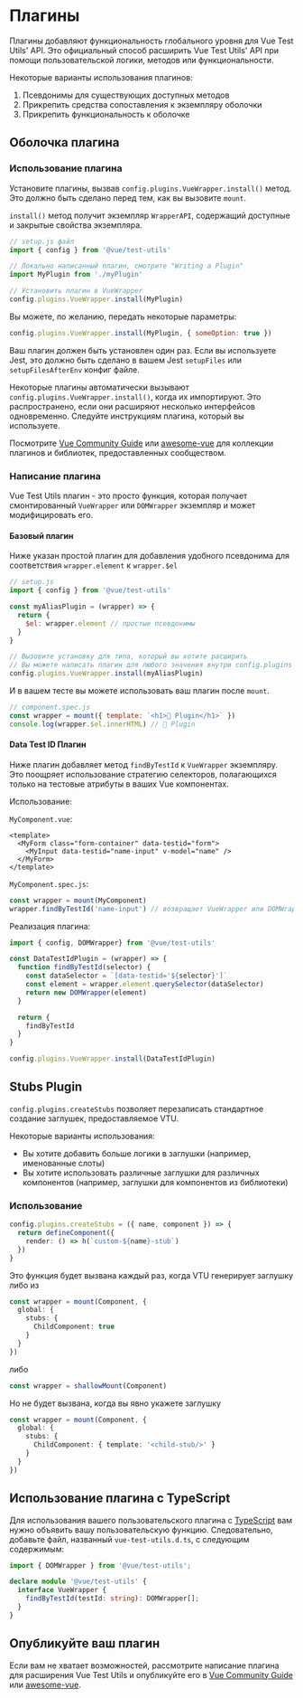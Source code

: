 # Плагины

Плагины добавляют функциональность глобального уровня для Vue Test Utils' API. Это официальный способ расширить Vue Test Utils' API при помощи пользовательской логики, методов или функциональности.

Некоторые варианты использования плагинов:

1. Псевдонимы для существующих доступных методов
2. Прикрепить средства сопоставления к экземпляру оболочки
3. Прикрепить функциональность к оболочке

## Оболочка плагина

### Использование плагина

Установите плагины, вызвав `config.plugins.VueWrapper.install()` метод. Это должно быть сделано перед тем, как вы вызовите `mount`.

`install()` метод получит экземпляр `WrapperAPI`, содержащий доступные и закрытые свойства экземпляра.

```js
// setup.js файл
import { config } from '@vue/test-utils'

// Локально написанный плагин, смотрите "Writing a Plugin"
import MyPlugin from './myPlugin'

// Установить плагин в VueWrapper
config.plugins.VueWrapper.install(MyPlugin)
```

Вы можете, по желанию, передать некоторые параметры:

```js
config.plugins.VueWrapper.install(MyPlugin, { someOption: true })
```

Ваш плагин должен быть установлен один раз. Если вы используете Jest, это должно быть сделано в вашем Jest `setupFiles` или `setupFilesAfterEnv` конфиг файле.

Некоторые плагины автоматически вызывают `config.plugins.VueWrapper.install()`, когда их импортируют. Это распространено, если они расширяют несколько интерфейсов одновременно. Следуйте инструкциям плагина, который вы используете.

Посмотрите [Vue Community Guide](https://vue-community.org/guide/ecosystem/testing.html) или [awesome-vue](https://github.com/vuejs/awesome-vue#test) для коллекции плагинов и библиотек, предоставленных сообществом.

### Написание плагина

Vue Test Utils плагин - это просто функция, которая получает смонтированный `VueWrapper` или `DOMWrapper` экземпляр и может модифицировать его.

#### Базовый плагин

Ниже указан простой плагин для добавления удобного псевдонима для соответствия `wrapper.element` к `wrapper.$el`

```js
// setup.js
import { config } from '@vue/test-utils'

const myAliasPlugin = (wrapper) => {
  return {
    $el: wrapper.element // простые псевдонимы
  }
}

// Вызовите установку для типа, который вы хотите расширить
// Вы можете написать плагин для любого значения внутри config.plugins
config.plugins.VueWrapper.install(myAliasPlugin)
```

И в вашем тесте вы можете использовать ваш плагин после `mount`.

```js
// component.spec.js
const wrapper = mount({ template: `<h1>🔌 Plugin</h1>` })
console.log(wrapper.$el.innerHTML) // 🔌 Plugin
```

#### Data Test ID Плагин

Ниже плагин добавляет метод `findByTestId` к `VueWrapper` экземпляру. Это поощряет использование стратегию селекторов, полагающихся только на тестовые атрибуты в ваших Vue компонентах.

Использование:

`MyComponent.vue`:

```vue
<template>
  <MyForm class="form-container" data-testid="form">
    <MyInput data-testid="name-input" v-model="name" />
  </MyForm>
</template>
```

`MyComponent.spec.js`:

```js
const wrapper = mount(MyComponent)
wrapper.findByTestId('name-input') // возвращает VueWrapper или DOMWrapper
```

Реализация плагина:

```js
import { config, DOMWrapper} from '@vue/test-utils'

const DataTestIdPlugin = (wrapper) => {
  function findByTestId(selector) {
    const dataSelector = `[data-testid='${selector}']`
    const element = wrapper.element.querySelector(dataSelector)
    return new DOMWrapper(element)
  }

  return {
    findByTestId
  }
}

config.plugins.VueWrapper.install(DataTestIdPlugin)
```

## Stubs Plugin

`config.plugins.createStubs` позволяет перезаписать стандартное создание заглушек, предоставляемое VTU.

Некоторые варианты использования:
* Вы хотите добавить больше логики в заглушки (например, именованные слоты)
* Вы хотите использовать различные заглушки для различных компонентов (например, заглушки для компонентов из библиотеки)

### Использование

```typescript
config.plugins.createStubs = ({ name, component }) => {
  return defineComponent({
    render: () => h(`custom-${name}-stub`)
  })
}
```

Это функция будет вызвана каждый раз, когда VTU генерирует заглушку либо из
```typescript
const wrapper = mount(Component, {
  global: {
    stubs: {
      ChildComponent: true
    }
  }
})
```

либо

```typescript
const wrapper = shallowMount(Component)
```

Но не будет вызвана, когда вы явно укажете заглушку

```typescript
const wrapper = mount(Component, {
  global: {
    stubs: {
      ChildComponent: { template: '<child-stub/>' }
    }
  }
})
```

## Использование плагина с TypeScript

Для использования вашего пользовательского плагина с [TypeScript](https://www.typescriptlang.org/) вам нужно объявить вашу пользовательскую функцию. Следовательно, добавьте файл, названный `vue-test-utils.d.ts`, с следующим содержимым:

```typescript
import { DOMWrapper } from '@vue/test-utils';

declare module '@vue/test-utils' {
  interface VueWrapper {
    findByTestId(testId: string): DOMWrapper[];
  }
}
```

## Опубликуйте ваш плагин

Если вам не хватает возможностей, рассмотрите написание плагина для расширения Vue Test Utils и опубликуйте его в [Vue Community Guide](https://vue-community.org/guide/ecosystem/testing.html) или [awesome-vue](https://github.com/vuejs/awesome-vue#test).

